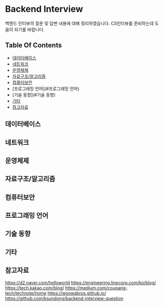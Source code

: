 # Backend Interview
백엔드 인터뷰의 질문 및 답변 내용에 대해 정리하였습니다. 
CS인터뷰를 준비하는데 도움이 되기를 바랍니다. 


## Table Of Contents
- [데이터베이스](#데이터베이스)
- [네트워크](#네트워크)
- [운영체제](#운영체제)
- [자료구조/알고리즘](#자료구조/알고리즘)
- [컴퓨터보안](#컴퓨터보안)
- [프로그래밍 언어](#프로그래밍 언어)
- [기술 동향](#기술 동향)
- [기타](#기타)
- [참고자료](#참고자료)


## 데이터베이스


## 네트워크


## 운영체제


## 자료구조/알고리즘


## 컴퓨터보안


## 프로그래밍 언어


## 기술 동향


## 기타


## 참고자료
https://d2.naver.com/helloworld
https://engineering.linecorp.com/ko/blog/
https://tech.kakao.com/blog/
https://medium.com/coupang-tech/technote/home
https://woowabros.github.io/
https://github.com/ksundong/backend-interview-question



